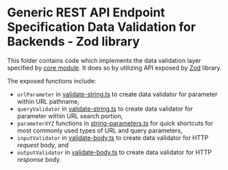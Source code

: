 # Generic REST API Endpoint Specification Data Validation for Backends - Zod library
This folder contains code which implements the data validation layer specified by [core module](../../core/data-server).
It does so by utilizing API exposed by [Zod](https://github.com/colinhacks/zod) library.

The exposed functions include:
- `urlParameter` in [validate-string.ts](./validate-string.ts) to create data validator for parameter within URL pathname,
- `queryValidator` in [validate-string.ts](./validate-string.ts) to create data validator for parameter within URL search portion,
- `parameterXYZ` functions in [string-parameters.ts](./string-parameters.ts) for quick shortcuts for most commonly used types of URL and query parameters,
- `inputValidator` in [validate-body.ts](./validate-body.ts) to create data validator for HTTP *request* body, and
- `outputValidator` in [validate-body.ts](./validate-body.ts) to create data validator for HTTP *response* body.
